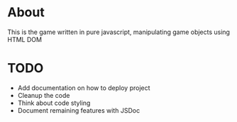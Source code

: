 # About
This is the game written in pure javascript, manipulating game objects using HTML DOM
# TODO
- Add documentation on how to deploy project
- Cleanup the code
- Think about code styling
- Document remaining features with JSDoc 

